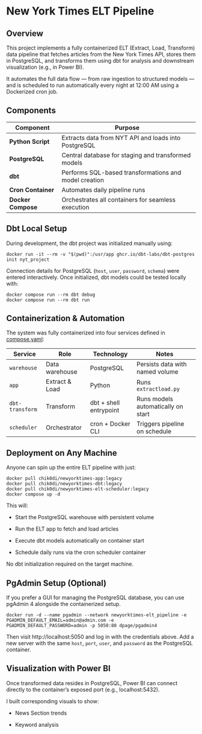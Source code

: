 # New York Times ELT Pipeline

## Overview
This project implements a fully containerized ELT (Extract, Load, Transform) data pipeline that fetches articles from the New York Times API, stores them in PostgreSQL, and transforms them using dbt for analysis and downstream visualization (e.g., in Power BI).

It automates the full data flow — from raw ingestion to structured models — and is scheduled to run automatically every night at 12:00 AM using a Dockerized cron job.

## Components

| Component          | Purpose                                               |
| ------------------ | ----------------------------------------------------- |
| **Python Script** | Extracts data from NYT API and loads into PostgreSQL  |
| **PostgreSQL**     | Central database for staging and transformed models   |
| **dbt**            | Performs SQL-based transformations and model creation |
| **Cron Container** | Automates daily pipeline runs                         |
| **Docker Compose** | Orchestrates all containers for seamless execution    |


## Dbt Local Setup

During development, the dbt project was initialized manually using:

```
docker run -it --rm -v "$(pwd)":/usr/app ghcr.io/dbt-labs/dbt-postgres init nyt_project
```


Connection details for PostgreSQL (`host`, `user`, `password`, `schema`) were entered interactively.
Once initialized, dbt models could be tested locally with:
```
docker compose run --rm dbt debug
docker compose run --rm dbt run
```

## Containerization & Automation

The system was fully containerized into four services defined in [compose.yaml](/newyorktimes-elt/compose.yaml):

| Service         | Role           | Technology             | Notes                              |
| --------------- | -------------- | ---------------------- | ---------------------------------- |
| `warehouse`     | Data warehouse | PostgreSQL             | Persists data with named volume    |
| `app`           | Extract & Load | Python                 | Runs `extractload.py`              |
| `dbt-transform` | Transform      | dbt + shell entrypoint | Runs models automatically on start |
| `scheduler`     | Orchestrator   | cron + Docker CLI      | Triggers pipeline on schedule      |


## Deployment on Any Machine

Anyone can spin up the entire ELT pipeline with just:
```
docker pull chik0di/newyorktimes-app:legacy
docker pull chik0di/newyorktimes-dbt:legacy
docker pull chik0di/newyorktimes-elt-scheduler:legacy
docker compose up -d
```

This will:
- Start the PostgreSQL warehouse with persistent volume

- Run the ELT app to fetch and load articles

- Execute dbt models automatically on container start

- Schedule daily runs via the cron scheduler container

No dbt initialization required on the target machine.


## PgAdmin Setup (Optional)
If you prefer a GUI for managing the PostgreSQL database, you can use pgAdmin 4 alongside the containerized setup. 
```
docker run -d --name pgadmin --network newyorktimes-elt_pipeline -e PGADMIN_DEFAULT_EMAIL=admin@admin.com -e PGADMIN_DEFAULT_PASSWORD=admin -p 5050:80 dpage/pgadmin4
```
Then visit http://localhost:5050
 and log in with the credentials above.
Add a new server with the same `host`, `port`, `user`, and `password` as the PostgreSQL container.

## Visualization with Power BI

Once transformed data resides in PostgreSQL, Power BI can connect directly to the container’s exposed port (e.g., localhost:5432).

I built corresponding visuals to show:

- News Section trends

- Keyword analysis